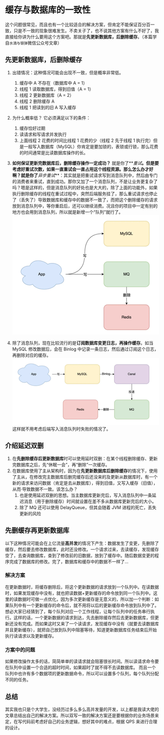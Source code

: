 # 缓存与数据库的一致性

这个问题很常见，而且也有一个比较适合的解决方案，但肯定不能保证百分百一致，只是不一致的现象很难发生。不卖关子了，也不说其他方案有什么不好了，我直接给你讲为什么要用这个方案吧。那就是**先更新数据库，后删除缓存**。（本篇学自`水滴与银弹`微信公众号文章）

## 先更新数据库，后删除缓存

1. 出错情况：这种情况可能会出现不一致，但是概率非常低。
   1. 缓存中 A 不存在（数据库中 A = 1）
   2. 线程 1 读取数据库，得到旧值（A = 1）
   3. 线程 2 更新数据库（A = 2）
   4. 线程 2 删除缓存 A
   5. 线程 1 把读到的旧 A 写入缓存
2. 为什么概率低？
   它必须满足以下的条件：
   1. 缓存恰好过期
   2. 读请求和写请求并发执行
   3. 上面线程 2 花费的时间比线程 1 花费的少（线程 2 先于线程 1 执行完）但是一般写入数据库（MySQL）你肯定是要加锁的，表锁或行锁，那么花费的时间通常是比读数据库操作的长。
3. **如何保证更新完数据库后，删除缓存操作一定成功？**
   就是你了**_重试_**。但是要考虑好重试次数，如果一直重试会一直占用这个线程资源。那么怎么办才好啊？就是你了**_异步重试_**：其实就是把重试请求写到消息队列中，然后由专门的消费者来重试，直到成功。那你又加了一个消息队列，不是让业务更复杂了吗？嗯是这样的，但是消息队列的好处也是大大的，除了上面的功能外，如果执行删除缓存的线程在重试过程中，突然后端服务挂了，那么重试请求也停止了（丢失了）导致数据库和缓存中的数据不一致了，而把这个删除缓存的请求放到消息队列中，等你重启后，还可以继续消费。况且你的项目中一定有别的地方也会用到消息队列，所以就是新增一个“队列”就行了。
   ![先修改数据库后删缓存](./image/缓存数据库数据一致.png)

4. 除了消息队列，现在比较流行的是**订阅数据库变更日志，再操作缓存**。如当 MySQL 修改数据后，会在 Binlog 中记录一条日志，然后通过订阅这个日志，再删除对应的缓存。
   ![订阅数据库日志](./image/canal订阅binlog.png)
   这样就不用考虑后端写入消息队列时失败的情况了。

## 介绍延迟双删

1. 在**先删除缓存后更新数据库**时可以使用延时双删：在某个线程删除缓存、更新完数据库之后，先“休眠一会”，再“删除”一次缓存。
2. 在数据库使用了主从架构时，因为在**先更新数据库后删除缓存**的情况下，使用了主从，在修改完主数据库后删完缓存后还没来的及更新从数据库时，有一个新的请求来访问数据（肯定是去从数据库），得到旧值，又写入缓存（旧值），从而·导致数据不一致。该怎么办？
   1. 也是使用延迟双删的思想。当主数据库更新完后，写入消息队列中一条延迟消息（用于删除缓存）时间就设置在差不多从数据库更新完后的大小。
   2. 除了 MQ 还可以使用 DelayQueue，但其会随着 JVM 进程的死亡，丢失更新的风险

## 先删缓存再更新数据库

以下这种情况可能会在上亿流量**高并发**的情况下产生：数据发生了变更，先删除了缓存，然后要去修改数据库，此时还没修改。一个请求过来，去读缓存，发现缓存空了，去查询数据库，查到了修改前的旧数据，放到了缓存中。随后数据变更的程序完成了数据库的修改。完了，数据库和缓存中的数据不一样了...

### 解决方案

在更新数据时，将缓存删除后，将这个更新数据的请求放到一个队列中。在读数据时，如果发现缓存中没有，就也把读数据+更新缓存的命令放到同一个队列中。这里的读数据时可做一点优化，因为多次更新缓存是无意义的，所以加一个判断：如果队列中有一个更新缓存的命令后，就不用将以后的更新缓存命令放到队列中了。
想必大家已经猜到了，每个队列对应一个工作线程，让每个队列中的任务串行执行。这样的话，一个更新数据的请求到达，先去删除缓存然后去更新数据库，但更新还没有完成。而如果这时又来了一个读请求，发现缓存中没有（就要去读数据库并且更新缓存），就把自己放到队列中阻塞等待，知道更新数据库任务结束后开始执行读请求以及更新缓存。

### 方案中的问题

如果修改操作太多的话，简简单单的读请求就会阻塞很长时间。所以读请求命令要在队列中设置一个合适的超时时间，如果超时了就不得不去读数据库。
而且一个队列中也许有多个数据项的更新数据命令，所以可以设置多个队列，每个队列分配不同的任务。

## 总结

其实我也只是个大学生，没经历过多么多么高并发量的开发，以上都是我读大佬的文章总结出自己的解决方案。所以双写一致的解决方案还是要根据你的业务场景来定，在写代码前考虑好自己的业务逻辑，想好其中的难点，根据 QPS 来进行合理的设计。
